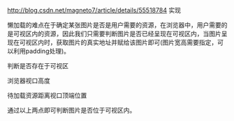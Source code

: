 http://blog.csdn.net/magneto7/article/details/55518784
实现

懒加载的难点在于确定某张图片是否是用户需要的资源，在浏览器中，用户需要的是可视区内的资源，因此我们只需要判断图片是否已经呈现在可视区内，当图片呈现在可视区内时，获取图片的真实地址并赋给该图片即可(图片宽高需要指定，可以利用padding处理)。

判断是否存在于可视区

浏览器视口高度

待加载资源距离视口顶端位置

通过以上两点即可判断图片是否位于可视区内。